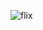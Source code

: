 
![flix](https://user-images.githubusercontent.com/79539075/193157846-59e64819-1ecd-4dfc-8880-faa1771882dd.gif)
